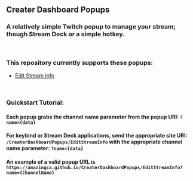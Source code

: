## Creater Dashboard Popups
### A relatively simple Twitch popup to manage your stream; though Stream Deck or a simple hotkey.

<p>&nbsp;</p>

### This repository currently supports these popups:
 - [Edit Stream Info](https://amazingca.github.io/CreaterDashboardPopups/EditStreamInfo)

<p>&nbsp;</p>

### Quickstart Tutorial:
#### Each popup grabs the channel name parameter from the popup URI: `?name={data}`

#### For keybind or Stream Deck applications, send the appropriate site URI: `/CreaterDashboardPopups/EditStreamInfo` with the appropriate channel name parameter: `?name={data}`
#### An example of a valid popup URL is `https://amazingca.github.io/CreaterDashboardPopups/EditStreamInfo?name={ChannelName}`
